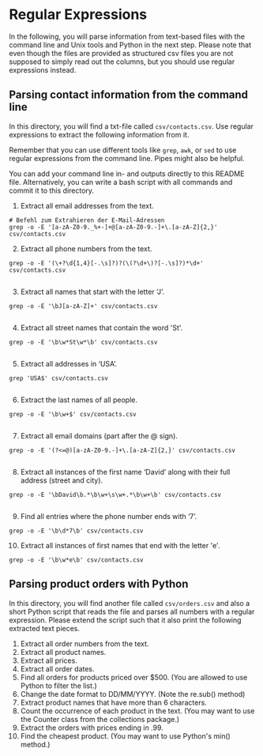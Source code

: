 # Regular Expressions

In the following, you will parse information from text-based files with the command line and Unix tools and Python in the next step. Please note that even though the files are provided as structured csv files you are not supposed to simply read out the columns, but you should use regular expressions instead.

## Parsing contact information from the command line

In this directory, you will find a txt-file called `csv/contacts.csv`. Use regular expressions to extract the following information from it.

Remember that you can use different tools like `grep`, `awk`, or `sed` to use regular expressions from the command line. Pipes might also be helpful. 

You can add your command line in- and outputs directly to this README file. Alternatively, you can write a bash script with all commands and commit it to this directory.

1. Extract all email addresses from the text.
```
# Befehl zum Extrahieren der E-Mail-Adressen
grep -o -E '[a-zA-Z0-9._%+-]+@[a-zA-Z0-9.-]+\.[a-zA-Z]{2,}' csv/contacts.csv

``` 
2. Extract all phone numbers from the text.
```
grep -o -E '(\+?\d{1,4}[-.\s]?)?(\(?\d+\)?[-.\s]?)*\d+' csv/contacts.csv


``` 
3. Extract all names that start with the letter ‘J’.
```
grep -o -E '\bJ[a-zA-Z]+' csv/contacts.csv


``` 
4. Extract all street names that contain the word 'St'.
```
grep -o -E '\b\w*St\w*\b' csv/contacts.csv


``` 
5. Extract all addresses in ‘USA’.
```
grep 'USA$' csv/contacts.csv


``` 
6. Extract the last names of all people.
```
grep -o -E '\b\w+$' csv/contacts.csv


``` 
7. Extract all email domains (part after the @ sign).
```
grep -o -E '(?<=@)[a-zA-Z0-9.-]+\.[a-zA-Z]{2,}' csv/contacts.csv


``` 
8.	Extract all instances of the first name ‘David’ along with their full address (street and city).
```
grep -o -E '\bDavid\b.*\b\w+\s\w+.*\b\w+\b' csv/contacts.csv


``` 
9.	Find all entries where the phone number ends with ‘7’.
``` 
grep -o -E '\b\d*7\b' csv/contacts.csv

``` 
10.	Extract all instances of first names that end with the letter 'e'.
``` 
grep -o -E '\b\w*e\b' csv/contacts.csv

``` 

## Parsing product orders with Python

In this directory, you will find another file called `csv/orders.csv` and also a short Python script that reads the file and parses all numbers with a regular expression. Please extend the script such that it also print the following extracted text pieces.

1.	Extract all order numbers from the text. 
2.	Extract all product names.
3.	Extract all prices.
4.	Extract all order dates.
5.	Find all orders for products priced over $500. (You are allowed to use Python to filter the list.)
6.	Change the date format to DD/MM/YYYY. (Note the re.sub() method)
7.	Extract product names that have more than 6 characters.
8.	Count the occurrence of each product in the text. (You may want to use the Counter class from the collections package.)
9.	Extract the orders with prices ending in .99.
10.	Find the cheapest product. (You may want to use Python's min() method.)
